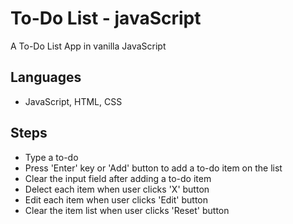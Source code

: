 # To-Do List - javaScript
A To-Do List App in vanilla JavaScript

## Languages
- JavaScript, HTML, CSS

## Steps
- Type a to-do
- Press 'Enter' key or 'Add' button to add a to-do item on the list
- Clear the input field after adding a to-do item
- Delect each item when user clicks 'X' button
- Edit each item when user clicks 'Edit' button
- Clear the item list when user clicks 'Reset' button
